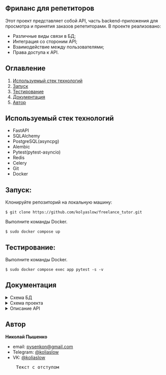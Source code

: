 ## Фриланс для репетиторов
Этот проект представляет собой API, часть backend-приложения для просмотра и принятия заказов репетиторами. В проекте реализовано:
- Различные виды связи в БД;
- Интеграция со стороним API;
- Взаимодействие между пользователями;
- Права доступа к API.
## Оглавление

1. [Используемый стек технологий](#используемый-стек-технологий)
2. [Запуск](#запуск)
3. [Тестирование](#тестирование)
4. [Документация](#Документация)
5. [Автор](#автор)

## Используемый стек технологий
- FastAPI
- SQLAlchemy
- PostgreSQL(asyncpg)
- Alembic
- Pytest(pytest-asyncio)
- Redis
- Celery
- Git
- Docker

## Запуск:
Клонируйте репозиторий на локальную машину:
```commandline
$ git clone https://github.com/kolyaslow/freelance_tutor.git
```
Выполните команды Docker.
```docker
$ sudo docker compose up
```

## Тестирование:
Выполните команды Docker.
```docker
$ sudo docker compose exec app pytest -s -v
```

## Документация

<details>
<summary>Схема БД</summary>

![photo](/photo/db.png)

>Сущность User
```
id(PK) - уникальный идентификатор записи
email - email пользователя указанный при регистрации
hashed_password - хэш пароля
is_active - показатель, что пользователь пользуется аккаунтом
is_superuser - поле показывающее, что пользователь суперпользователь
is_verified - поле показывающее, что пользователь подтвердил email
role - роль пользователя (репетитор, ученик)
```

>Сущность Profile
```
id(PK) - уникальный идентификатор записи
fullname - ФИО репетитора
description - описание профиля
```

>Сущность Subject
```
name(PK) - название предмета
```

>Сущность SubjectUserAssociation
```
id(PK) - уникальный идентификатор записи
user_id(FK) - id пользователя (репетитора)
subject_name(FK) - название предмета
```

>Сущность Order
```
id(PK) - уникальный идентификатор записи
user_id(FK) - id пользователя (ученика)
subject_name(FK) - название предмета
description - описание профиля
is_active - поле показывающее, открыт ли заказ или закрыт
```

>Сущность Response
```
id(PK) - уникальный идентификатор записи
order_id(FK) - id заказа
user_id(FK) - id пользователя (репетитора)
status - показатель принятие репетитора, как исполнителя
```

>Сущность ConfirmationKeys
```
id(PK) - уникальный идентификатор записи
user_id(FK) - id пользователя (репетитора)
email_confirmation_code - код подтверждения email пользователя
```
</details>

<details>

<summary>Схема проекта</summary>

```commandline
|   main.py             # Точка входа проекта
|   pyproject.toml      # Зависимости проекта
|
+---alembic     # Модуль миграции БД
+---api_v1      # Модуль API_V1
|   |   schemas_confirmation_keys.py    # Pydentic схемы для таблицы confirmation_keys
|   |   __init__.py                     # Инициализатор пакета, где все роутеры собираются для последуещего импорта в экземпляр fastapi(app)
|   |
|   +---common  # Модуль с общими функциями необходимыми API
|   |   |   crud.py                     # Модуль для взаимодействия с базой данных
|   |   |   dependencies.py             # Модуль для описания зависимостей
|   |
|   +---order
|   |   |   crud.py
|   |   |   dependencies.py
|   |   |   schemas.py
|   |   |   views.py        # Модуль для описание endpoint API
|   |
|   +---profile
|   |   |   crud.py
|   |   |   dependencies.py
|   |   |   schemas.py
|   |   |   views.py
|   |
|   +---subject
|   |   |   crud.py
|   |   |   dependencies.py
|   |   |   schemas.py
|   |   |   views.py
|   |
|   +---task_selery
|   |   |   config.py       # Конфигурация даных для модуля
|   |   |   send_email.py   # Модуль отправки письма на email
|   |
|   +---user
|   |   |   config.py
|   |   |   crud.py
|   |   |   fastapi_user.py     # Модуль создания экземпляра FastapiUser
|   |   |   schemas.py
|   |   |   views.py
|   |
+---core
|   |   config.py           # Конфигурация проекта, в том числе, бд
|   |   db_helper.py        # Создание AsyncEngine, AsycSessionFactory
|   |   __init__.py
|   |
|   +---models
|   |   |   base.py                         # Модуль базовой модели ORM
|   |   |   confirmation_keys.py
|   |   |   mixins.py                       # Модуль примесей для создания связей между таблицами БД
|   |   |   order.py
|   |   |   profile.py
|   |   |   subject.py
|   |   |   subject_user_association.py     # Таблица для связи "многие-ко-многим" между таблицами subject и user
|   |   |   user.py
|   |   |   __init__.py                     # Инициализация всех элементов для работы с БД через SQLalchemy.
+---tests   # Модуль с тестами проекта
|   |   conftest.py       # Общие фикстуры необходимые тестам
|   |   test_inaccessibility_api.py     # Тесты проверки авторизации API
|   |
|   +---common
|   |   |   base_request_api.py     # Модуль формирования и оправки тестовых запросов
|   |   |   fixture_profile_management.py       # Модуль фикстур, отвечающих за управление профилем
|   |   |   subject_fixture.py
|   |   |   user_authentication_fixture.py      # Модуль аутентификации пользователей с разными правами
|   |   |   __init__.py
|   |
|   +---order
|   |   |   conftest.py
|   |   |   test_router_create_order.py     # Тесты для роутера create_order
|   |   |   test_router_delete_order.py
|   |   |   test_router_getting_orders_for_tutor.py
|   |   |   test_router_get_all_orders.py
|   |
|   +---profile
|   |   |   test_router_create.py
|   |   |   test_router_delete.py
|   |   |   test_router_update.py
|   |
|   +---user
|   |   |   test_router_get_subjects_by_user.py
|   |   |   test_router_show_all_tutor_by_subject.py
|   |
```
</details>

<details>

<summary>Описание API</summary>


  После запуска интерактивная документация доступна по адресу (Реализовано через OpenAPI(Swagger)):
  ```
  http://127.0.0.1:8008/docs#/
  ```
Все API, кроме API аутентификации, доступны *только* аутентифицированным пользователем,
которые подтвердили свою почту.
Дотупные АPI:
- [Регистрация пользователя](#регистрация-пользователя)
- [Подтвердение почты](#подтверждение-почты)
- [Создание профиля](#создание-профиля)
- [Обновление профиля](#обновление-профиля)
- [Удаление профиля](#удаление-профиля)
- [Добавление предметов, которые ведет репетитор](#добавление-предметов-которые-ведет-репетитор)
- [Создание заказа](#cоздание_заказа)
- [Получение своих заказов, заказчиком](#получение_своих_заказов_заказчиком)
- [Получение всех заказов для репетитора](#получение_всех_заказов_для_репетитора)
- [Удаление заказа](#удаление заказа)
- [Просмотр репетиторов](#просмотр_репетиторов)
- [Общие исключения](#общие_исключения)


### Регистрация пользователя.
- Описание: Регистрирует пользователя в системе, а также отправляет письмо с кодом подтверждения на указанный при регистрации email.
- Метод: POST.
- Запрос:

```
/auth/register
```

- Параметры запроса:
<table>
  <tr>
    <th>Поле</th>
    <th>Тип</th>
    <th>Обязательный параметр</th>
    <th>Описание</th>
  </tr>
  <tr>
    <td>email</td>
    <td>string</td>
    <td>Да</td>
    <td>email пользователя</td>
  </tr>
  <tr>
    <td>password</td>
    <td>string</td>
    <td>Да</td>
    <td>пароль</td>
  </tr>
  <tr>
    <td>role</td>
    <td>string</td>
    <td>Да</td>
    <td>роль пользователя, соответствующая значениям: tutor, customer</td>
  </tr>
</table>

- Тело ответа:
```json
{
  "id": 16,   # id записи в БД
  "email": "use4r@example.com",   # email указанный при регистрации
  "is_active": true,    # показатель блокировки пользователя, всегда проставляется в значение True
  "is_superuser": false,    # суперпользователь, всегда проставляется в значение False
  "is_verified": false,   # показатель подтверждения почты пользователем
  "role": "tutor"   # роль указанная при регистрации
}
```

- Ошибки:
<table>
  <tr>
    <th>Статус код</th>
    <th>Описание</th>
    <th>Возвращаемый ответ</th>
  </tr>
  <tr>
    <td>400</td>
    <td>Попытка повторной регистрации пользователя</td>
    <td>

```
{
  "detail": "REGISTER_USER_ALREADY_EXISTS"
}
```
</td>
  </tr>
</table>

### Подтвердение почты

- Описание: Проверка кода подтверждения отправленного при регистрации и установка поля is_verified=True,
при неверном указании почты исключение не выкидывается.
При успешном подтверждении вернется статус код 200.
- Метод: POST.
- Запрос:

```
/user/verify_user
```
- Параметры запроса:
<table>
  <tr>
    <th>Поле</th>
    <th>Тип</th>
    <th>Обязательный параметр</th>
    <th>Описание</th>
  </tr>
  <tr>
    <td>user_email </td>
    <td>string</td>
    <td>Да</td>
    <td>email указанный при регистрации</td>
  </tr>
  <tr>
    <td>code</td>
    <td>string</td>
    <td>Да</td>
    <td>Код подтверждления отправленный на почту</td>
  </tr>
</table>

- Ошибки:
<table>
  <tr>
    <th>Статус код</th>
    <th>Описание</th>
    <th>Возвращаемый ответ</th>
  </tr>
  <tr>
    <td>401</td>
    <td>Возникает при неверном указании кода</td>
    <td>None</td>
  </tr>
</table>
  
<hr style="width: 100%;">

### Создание профиля

- Описание: создание профиля для репетиторов. API доступно лишь репетиторам.
При использовании API другими пользователями вызывается исключение:
ошибка недоступности API см. [общие исключения](#общие_исключения).
- Метод: POST.
- Запрос:
```
/profile/create_profile
```
- Параметры запроса:
<table>
  <tr>
    <th>Поле</th>
    <th>Тип</th>
    <th>Обязательный параметр</th>
    <th>Описание</th>
  </tr>
  <tr>
    <td>fullname</td>
    <td>string</td>
    <td>Нет</td>
    <td>ФИО пользователя</td>
  </tr>
  <tr>
    <td>description</td>
    <td>string</td>
    <td>Нет</td>
    <td>Описание профиля репетитора</td>
  </tr>
  <tr>
    <td>user_id</td>
    <td>int</td>
    <td>Нет</td>
    <td>id репетитора, заполняется автоматически</td>
  </tr>
</table>

- Тело ответа:
```json
{
  "fullname": "string",   # полное имя пользователя, указанного при создании профиля
  "description": "string"   # описание, указанное при создании профиля
}
```
- Ошибки:
<table>
  <tr>
    <th>Статус код</th>
    <th>Описание</th>
    <th>Возвращаемый ответ</th>
  </tr>
  <tr>
    <td>422</td>
    <td>Попытка повторного создания профиля</td>
    <td>

```
{
  "detail": "Профиль для пользователя с именем user@example.com уже создан",
}
```
</td>
  </tr>
</table>

### Обновление профиля

- Описание: запрос позволяет обновить профиль репетитора. API доступно лишь репетиторам.
При использовании API другими пользователями вызывается исключение:
ошибка недоступности API см. [общие исключения](#общие_исключения).
- Метод: PATCH.
- Запрос:
```json
/profile/update_profile
```

- Параметры запроса:
<table>
  <tr>
    <th>Поле</th>
    <th>Тип</th>
    <th>Обязательный параметр</th>
    <th>Описание</th>
  </tr>
  <tr>
    <td>fullname</td>
    <td>string</td>
    <td>Нет</td>
    <td>ФИО пользователя</td>
  </tr>
  <tr>
    <td>description</td>
    <td>string</td>
    <td>Нет</td>
    <td>Описание профиля репетитора</td>
  </tr>
  <tr>
    <td>user_id</td>
    <td>int</td>
    <td>Нет</td>
    <td>id репетитора, заполняется автоматически</td>
  </tr>
</table>

- Тело ответа:
```json
{
  "fullname": "string",   # ФИО, указанное при обновлении
  "description": "string", # описание, указанное при обновлнеи
  "user_id": 0    # id пользователя, репетитора
}
```


### Удаление профиля

- Описание: удаление профиля репетитора.
При успешном удалении возвращается статус код 204.
API доступно лишь репетиторам.
При использовании API другими пользователями вызывается исключение:
ошибка недоступности API см. [общие исключения](#общие_исключения).
- Метод: DELETE.
- Запрос:
```json
/profile/delete_profile
```

- Ошибки:
<table>
  <tr>
    <th>Статус код</th>
    <th>Описание</th>
    <th>Возвращаемый ответ</th>
  </tr>
  <tr>
    <td>404</td>
    <td>Попытка удалить несуществующий профиль</td>
    <td>

```
{
  "detail": "No profile was found for user user@gmail.com"
}
```
</td>
  </tr>
</table>

### Добавление предметов, которые ведет репетитор
- Описание: добавление в профиль **списка предметов**, которые репетитор может вести.
При успешном добавлении, вернется статус код 200.
API доступно лишь репетиторам.
При использовании API другими пользователями вызывается исключение:
ошибка недоступности API см. [общие исключения](#общие_исключения).
- Метод: POST.

- Запрос:
```
/user/add_subject
```

- Тело запроса:
```json
[
  "name_subject"    # название предмета, соответсвующее предметам из таблици Subject
]
```
### Создание заказа

- Описание: cоздание заказа, при повторном создании заказа, исключение не выкидывается.
API доступны лишь пользователям, являющиеся заказчиками, т.е. поле `role=customer`.
  При попытке получить доступ не заказчикам вызывает исключение:
  ошибка недоступности API см. [общие исключения](#общие_исключения).
- Метод: POST.
- Запрос:

```json
/order/create_order
```
- Параметры запроса:
<table>
  <tr>
    <th>Поле</th>
    <th>Тип</th>
    <th>Обязательный параметр</th>
    <th>Описание</th>
  </tr>
  <tr>
    <td>description</td>
    <td>string</td>
    <td>Да</td>
    <td>Описание заказа</td>
  </tr>
  <tr>
    <td>is_active</td>
    <td>bool</td>
    <td>Нет</td>
    <td>Готовность получать отклики на заказ.
При значение True, заказа открыт к откликам.
Значение по умолчанию True.</td>
  </tr>
  <tr>
    <td>subject_name</td>
    <td>str</td>
    <td>Да</td>
    <td>Предмет по которому ищется репетитор</td>
  </tr>
<tr>
    <td>user_id</td>
    <td>int</td>
    <td>Нет</td>
    <td>id заказчика, заполняется автоматически</td>
  </tr>
</table>

- Тело ответа:

```json
{
  "description": "string",
  "is_active": true,
  "subject_name": "mathematics",
  "user_id": 0,
  "id": 0   # id заказа
}
```

### Получение своих заказов, заказчиком

- Описание: Получение всех заказов, которые создал закзачик.
При отсутсвии заказавов, вернет пустой список.
API доступны лишь пользователям, являющиеся заказчиками, т.е. поле `role=customer`.
  При попытке получить доступ не заказчикам вызывает исключение:
  ошибка недоступности API см. [общие исключения](#общие_исключения).
- Метод: GET.

- Запрос:

```json
/order/get_all_orders
```
- Тело ответа:
```json
[
  {
    "description": "string",
    "is_active": true,
    "subject_name": "mathematics",
    "user_id": 0,   # id заказчика
    "id": 0
  },
]
```

### Получение всех заказов для репетитора

- Описание: получение всех заказов, которые репетитор может вести,
то есть предметы в заказе и те, что ведет репетитор совпадают, а также закза открыт для откликов
(поле заказа is_active=True )
При отсутсвии заказов, вернется пустой список. *Доступно лишь репетиторам.*
- Метод: GET.
- Запрос:
```
/order/getting_orders_for_tutor

```
- Параметры запроса:
<table>
  <tr>
    <th>Поле</th>
    <th>Тип</th>
    <th>Обязательный параметр</th>
    <th>Описание</th>
  </tr>
  <tr>
    <td>page</td>
    <td>int</td>
    <td>Нет</td>
    <td>

Указывает страницу пагинации, *значения должны быть больше 0*.
При указании недопутимого значения, выкидывается исключение:
ошибка валидации см. [общие исключения](#общие_исключения). *Значение по умолчанию 0.*
</td>
  </tr>
  <tr>
    <td>size</td>
    <td>int</td>
    <td>Нет</td>
    <td>

Количетво элемнтов выдаваемых за раз.
*Допустимые значения от 10 до 100*.
При указании недопутимого значения, выкидывается исключение:
ошибка валидации см. [общие исключения](#общие_исключения).
*Значение по умолчанию 10.*
</td>
  </tr>
</table>

- Тело ответа:
```json
[
  {
    "description": "string",    # описание заказа
    "is_active": true,    # открыт ли заказа, для откликов
    "subject_name": "mathematics",  # предмет, который требуется проводить
    "user_id": 0  # id заказачика
  }
]
```
Удаление заказа

- Описание: при успешном удалении заказа, вернется код 204.
API доступны лишь пользователям, являющиеся заказчиками, т.е. поле `role=customer`.
  При попытке получить доступ не заказчикам вызывает исключение:
  ошибка недоступности API см. [общие исключения](#общие_исключения).
- Метод: DELETE.
- Запрос:
```
/order/delete_order/id_order

id_order: int - id заказа
```
- Ошибки:
<table>
  <tr>
    <th>Статус код</th>
    <th>Описание</th>
    <th>Возвращаемый ответ</th>
  </tr>
  <tr>
    <td>404</td>
    <td>Попытка удаления несуществующего закза</td>
    <td>

```
{
  "detail": "Незвозможно получить объект по его id"
}
```
</td>
  </tr>
</table>

Просмотр репетиторов

- Описание: Получения списка репетиторов по опредленному предмету,
если таких репетиторов нет, вернет пустой список.
- Метод: GET.
- Запрос:
```
/user/show_all_tutor_by_subject/{name_subject}
```

- Параметры запроса:
<table>
  <tr>
    <th>Поле</th>
    <th>Тип</th>
    <th>Обязательный параметр</th>
    <th>Описание</th>
  </tr>
  <tr>
    <td>name_subject</td>
    <td>string</td>
    <td>Да</td>
    <td>Название предмета, по которому ищете репетиторов</td>
  </tr>
  <tr>
    <td>page</td>
    <td>int</td>
    <td>Нет</td>
    <td>

Указывает страницу пагинации, *значения должны быть больше 0*.
При указании недопутимого значения, выкидывается исключение:
ошибка валидации см. [общие исключения](#общие_исключения). *Значение по умолчанию 0.*
</td>
  </tr>
  <tr>
    <td>size</td>
    <td>int</td>
    <td>Нет</td>
    <td>

Количетво элемнтов выдаваемых за раз.
*Допустимые значения от 10 до 100*.
При указании недопутимого значения, выкидывается исключение:
ошибка валидации см. [общие исключения](#общие_исключения).
*Значение по умолчанию 10.*
</td>
  </tr>

<tr>
    <td>price_sorting</td>
    <td>bool</td>
    <td>Нет</td>
    <td>
Сортировка по цене за услугу, при значение:

- True - сортируется по возрастанию цены;
- False - сортируется по убыванию цены;

Значение по умолчанию False.
</td>
  </tr>

<tr>
    <td>rating_sorting</td>
    <td>bool</td>
    <td>Нет</td>
    <td>
Сортировка по рейтингу репетиторов, при значение:

- True - сортируется по возрастанию рейтинга;
- False - сортируется по убыванию рейтинга;

Значение по умолчанию False.
</td>
  </tr>
</table>

- Тело ответа:
```json
]
  {
    "fullname": "string", # ФИО репетитора
    "description": "string" # описание профиля репетитора
  },
]
```
- ВАЖНО: Соровка вначале идет по цене, потом по рейтингу.

<details>

  <summary id="общие_исключения">Общие исключения</summary>

<table>
  <tr>
    <th>Статус код</th>
    <th>Описание</th>
    <th>Возвращаемый ответ</th>
  </tr>
  <tr>
    <td>422</td>
    <td>Ошибка валидации входных данных</td>
    <td>

```json
{
  "detail": [
    {
      "loc": [
        "string",
        0
      ],
      "msg": "string",
      "type": "string"
    }
  ]
}
```
</td>
  </tr>


  <tr>
    <td>401</td>
    <td>Возникает при попытки получить доступ к недостуцпным API</td>
    <td>

```json
{
  "detail": "Unauthorized"
}
```
</td>
  </tr>
</table>
</details>
</details>

## Автор
**Николай Пышенко**
- email: pysenkon@gmail.com
- Telegram: [@koliaslow](https://t.me/koliaslow)
- VK: [@koliaslow](https://vk.com/koliaslow)
<pre>    Текст с отступом
